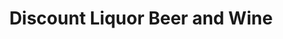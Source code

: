 ---
title: "Discount Liquor Beer and Wine"
url: /graham/discount-liquor-beer-and-wine/
shop: Spirituosen
---